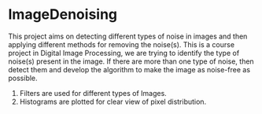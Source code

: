 # ImageDenoising
This project aims on detecting different types of noise in images and then applying different methods for removing the noise(s).
This is a course project in Digital Image Processing, we are trying to identify the type of noise(s) present in the image.
If there are more than one type of noise, then detect them and develop the algorithm to make the image as noise-free as possible.
1. Filters are used for different types of Images.
2. Histograms are plotted for clear view of pixel distribution.

